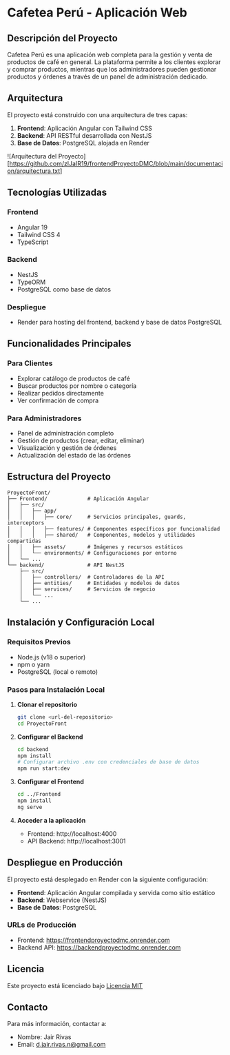 # Cafetea Perú - Aplicación Web

## Descripción del Proyecto

Cafetea Perú es una aplicación web completa para la gestión y venta de productos de café en general. La plataforma permite a los clientes explorar y comprar productos, mientras que los administradores pueden gestionar productos y órdenes a través de un panel de administración dedicado.

## Arquitectura

El proyecto está construido con una arquitectura de tres capas:

1. **Frontend**: Aplicación Angular con Tailwind CSS
2. **Backend**: API RESTful desarrollada con NestJS
3. **Base de Datos**: PostgreSQL alojada en Render

![Arquitectura del Proyecto][https://github.com/zlJaIR19/frontendProyectoDMC/blob/main/documentacion/arquitectura.txt]

## Tecnologías Utilizadas

### Frontend
- Angular 19
- Tailwind CSS 4
- TypeScript


### Backend
- NestJS
- TypeORM
- PostgreSQL como base de datos

### Despliegue
- Render para hosting del frontend, backend y base de datos PostgreSQL

## Funcionalidades Principales

### Para Clientes
- Explorar catálogo de productos de café
- Buscar productos por nombre o categoría
- Realizar pedidos directamente
- Ver confirmación de compra

### Para Administradores
- Panel de administración completo
- Gestión de productos (crear, editar, eliminar)
- Visualización y gestión de órdenes
- Actualización del estado de las órdenes

## Estructura del Proyecto

```
ProyectoFront/
├── Frontend/             # Aplicación Angular
│   ├── src/
│   │   ├── app/
│   │   │   ├── core/     # Servicios principales, guards, interceptors
│   │   │   ├── features/ # Componentes específicos por funcionalidad
│   │   │   ├── shared/   # Componentes, modelos y utilidades compartidas
│   │   ├── assets/       # Imágenes y recursos estáticos
│   │   └── environments/ # Configuraciones por entorno
│   └── ...
└── backend/              # API NestJS
    ├── src/
    │   ├── controllers/  # Controladores de la API
    │   ├── entities/     # Entidades y modelos de datos
    │   ├── services/     # Servicios de negocio
    │   └── ...
    └── ...
```

## Instalación y Configuración Local

### Requisitos Previos
- Node.js (v18 o superior)
- npm o yarn
- PostgreSQL (local o remoto)

### Pasos para Instalación Local

1. **Clonar el repositorio**
   ```bash
   git clone <url-del-repositorio>
   cd ProyectoFront
   ```

2. **Configurar el Backend**
   ```bash
   cd backend
   npm install
   # Configurar archivo .env con credenciales de base de datos
   npm run start:dev
   ```

3. **Configurar el Frontend**
   ```bash
   cd ../Frontend
   npm install
   ng serve
   ```

4. **Acceder a la aplicación**
   - Frontend: http://localhost:4000
   - API Backend: http://localhost:3001

## Despliegue en Producción

El proyecto está desplegado en Render con la siguiente configuración:

- **Frontend**: Aplicación Angular compilada y servida como sitio estático
- **Backend**: Webservice (NestJS)
- **Base de Datos**: PostgreSQL

### URLs de Producción
- Frontend: https://frontendproyectodmc.onrender.com
- Backend API: https://backendproyectodmc.onrender.com
## Licencia

Este proyecto está licenciado bajo [Licencia MIT](LICENSE)

## Contacto

Para más información, contactar a:
- Nombre: Jair Rivas
- Email: d.jair.rivas.n@gmail.com
